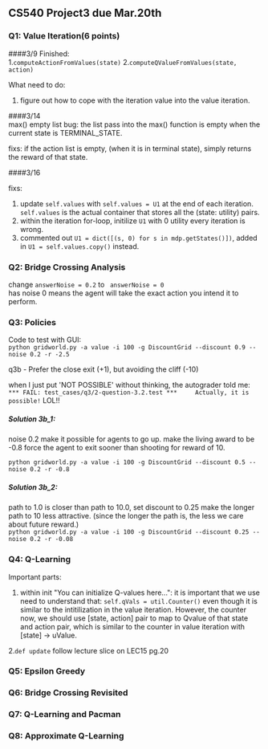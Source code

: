 ## CS540 Project3 due Mar.20th


### Q1: Value Iteration(6 points)

####3/9
Finished:  
1.`computeActionFromValues(state)`
2.`computeQValueFromValues(state, action)`

What need to do:  
1. figure out how to cope with the iteration value into the value iteration.

####3/14  
max() empty list bug: the list pass into the max() function is empty when the current state is TERMINAL_STATE. 

fixs:
if the action list is empty, (when it is in terminal state),
simply returns the reward of that state.

####3/16

fixs:   
1. update `self.values` with `self.values = U1` at the end of each iteration. `self.values` is the actual container that stores all the (state: utility) pairs.  
2. within the iteration for-loop, initilize `U1` with 0 utility every iteration is wrong.  
3. commented out `U1 = dict([(s, 0) for s in mdp.getStates()])`, added in `U1 = self.values.copy()` instead.  
 




### Q2: Bridge Crossing Analysis

change `answerNoise = 0.2` to ` answerNoise = 0`  
has noise 0 means the agent will take the exact action you intend it to perform.  

### Q3: Policies

Code to test with GUI:  
`python gridworld.py -a value -i 100 -g DiscountGrid --discount 0.9 --noise 0.2 -r -2.5`

q3b - Prefer the close exit (+1), but avoiding the cliff (-10)

when I just put 'NOT POSSIBLE' without thinking, the autograder told me:   
`*** FAIL: test_cases/q3/2-question-3.2.test
***     Actually, it is possible!` LOL!!

##### Solution 3b_1:  

noise 0.2 make it possible for agents to go up. make the living award to be -0.8 force the agent to exit sooner than shooting for reward of 10.


`python gridworld.py -a value -i 100 -g DiscountGrid --discount 0.5 --noise 0.2 -r -0.8`

##### Solution 3b_2: 
path to 1.0 is closer than path to 10.0, set discount to 0.25
make the longer path to 10 less attractive. (since the longer the path is, the less we care about future reward.)  
`python gridworld.py -a value -i 100 -g DiscountGrid --discount 0.25 --noise 0.2 -r -0.08`

### Q4: Q-Learning
Important parts:  
1. within init "You can initialize Q-values here...":  it is important that we use need to understand that: `self.qVals = util.Counter()` even though it is similar to the intitilization in the value iteration. However, the counter now, we should use [state, action] pair to map to Qvalue of that state and action pair, which is similar to the counter in value iteration with [state] -> uValue. 

2.`def update` follow lecture slice on LEC15 pg.20  

### Q5: Epsilon Greedy
### Q6: Bridge Crossing Revisited
### Q7: Q-Learning and Pacman
### Q8: Approximate Q-Learning



